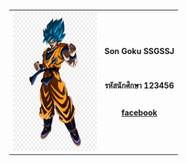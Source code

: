 <body background="IMG/Night.gif" height="600" width="1200">
<center><table>
  <tr>
    <th><img src="IMG/GOKU-B.png" height="250" width="150"></th>
    <th><p>Son Goku SSGSSJ</p><br>
        <p>รหัสนักศึกษา 123456</p><br>
        <a href=https://www.facebook.com/arm.zebras/photos/>facebook</a><br /><br />
    </th>
  </tr>
</table></center><br><br>
</body>
